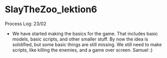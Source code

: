 # SlayTheZoo_lektion6
Process Log:
23/02
-	We have started making the basics for the game. That includes basic models, basic scripts, and other smaller stuff. By now the idea is solidified, but some basic things are still missing. We still need to make scripts, like killing the enemies, and a game over screen.
Samuel :)